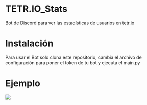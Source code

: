 # TETR.IO_Stats
Bot de Discord para ver las estadísticas de usuarios en tetr.io

# Instalación
Para usar el Bot solo clona este repositorio, cambia el archivo de configuración para poner el token de tu bot y ejecuta el main.py

# Ejemplo
<img src= "https://i.imgur.com/Oi3jUhC.png" />
